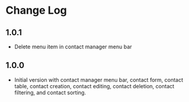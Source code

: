 # Change Log

## 1.0.1

- Delete menu item in contact manager menu bar

## 1.0.0

- Initial version with contact manager menu bar, contact form, contact table, contact creation, contact editing, contact deletion, contact filtering, and contact sorting.
